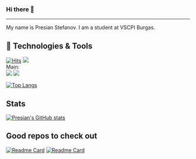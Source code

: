 ### Hi there 👋
---
My name is Presian Stefanov. I am a student at VSCPI Burgas.

## 🔧 Technologies & Tools
[![Hits](https://hits.seeyoufarm.com/api/count/incr/badge.svg?url=https%3A%2F%2Fgithub.com%2FPSStefanov19%2FPSStefanov19&count_bg=%2379C83D&title_bg=%23555555&icon=nucleo.svg&icon_color=%23E7E7E7&title=hits&edge_flat=false)](https://hits.seeyoufarm.com)
![](https://img.shields.io/badge/OS-Windows%2FLinux-green)<br>
Main:<br>
![](https://img.shields.io/badge/Language-JavaScript-green)
![](https://img.shields.io/badge/Language-C++-green)<br>

[![Top Langs](https://github-readme-stats.vercel.app/api/top-langs/?username=PSStefanov19&theme=radical)](https://github.com/PSStefanov19)

## Stats
[![Presian's GitHub stats](https://github-readme-stats.vercel.app/api?username=PSStefanov19&show_icons=true&theme=radical)](https://github.com/PSStefanov19)<br>

## Good repos to check out
[![Readme Card](https://github-readme-stats.vercel.app/api/pin/?username=IVBarzev19&repo=Aqua-Project&theme=radical)](https://github.com/IVBarzev19/Aqua-Project)
[![Readme Card](https://github-readme-stats.vercel.app/api/pin/?username=PSStefanov19&repo=CBBA-6890&theme=radical)](https://github.com/PSStefanov19/CBBA-6890)
